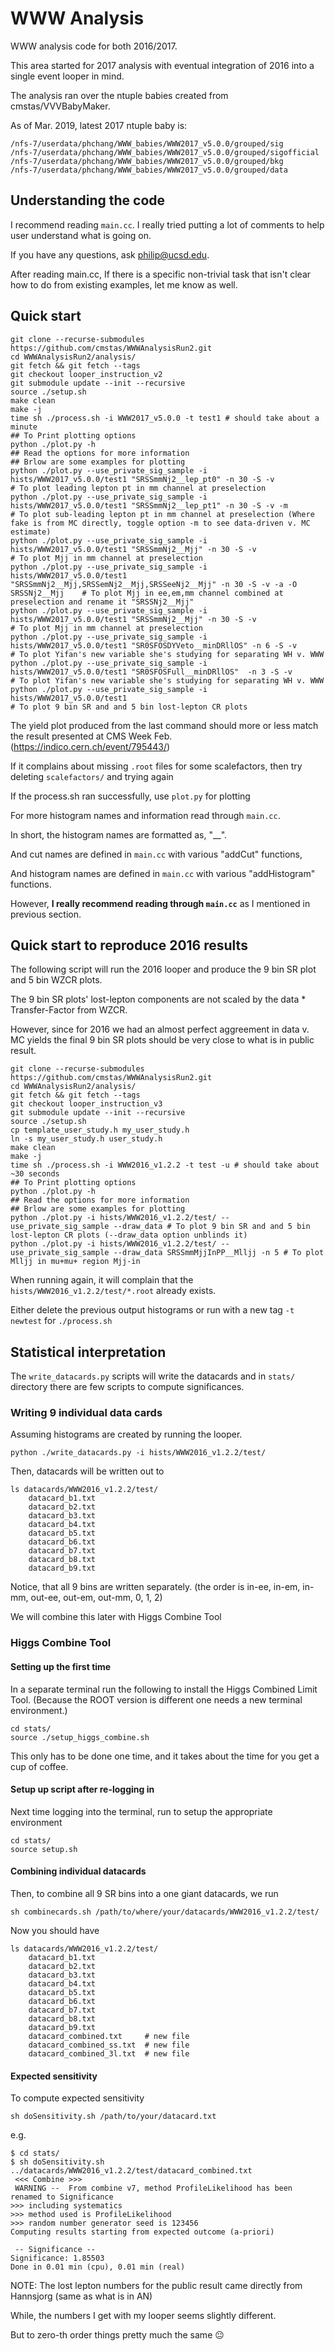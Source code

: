 # WWW Analysis

WWW analysis code for both 2016/2017.

This area started for 2017 analysis with eventual integration of 2016 into a single event looper in mind.

The analysis ran over the ntuple babies created from cmstas/VVVBabyMaker.

As of Mar. 2019, latest 2017 ntuple baby is:

    /nfs-7/userdata/phchang/WWW_babies/WWW2017_v5.0.0/grouped/sig
    /nfs-7/userdata/phchang/WWW_babies/WWW2017_v5.0.0/grouped/sigofficial
    /nfs-7/userdata/phchang/WWW_babies/WWW2017_v5.0.0/grouped/bkg
    /nfs-7/userdata/phchang/WWW_babies/WWW2017_v5.0.0/grouped/data

## Understanding the code

I recommend reading ```main.cc```. I really tried putting a lot of comments to help user understand what is going on.

If you have any questions, ask <philip@ucsd.edu>.

After reading main.cc, If there is a specific non-trivial task that isn't clear how to do from existing examples, let me know as well.

## Quick start

    git clone --recurse-submodules https://github.com/cmstas/WWWAnalysisRun2.git
    cd WWWAnalysisRun2/analysis/
    git fetch && git fetch --tags
    git checkout looper_instruction_v2
    git submodule update --init --recursive
    source ./setup.sh
    make clean
    make -j
    time sh ./process.sh -i WWW2017_v5.0.0 -t test1 # should take about a minute
    ## To Print plotting options
    python ./plot.py -h
    ## Read the options for more information
    ## Brlow are some examples for plotting
    python ./plot.py --use_private_sig_sample -i hists/WWW2017_v5.0.0/test1 "SRSSmmNj2__lep_pt0" -n 30 -S -v                                                 # To plot leading lepton pt in mm channel at preselection
    python ./plot.py --use_private_sig_sample -i hists/WWW2017_v5.0.0/test1 "SRSSmmNj2__lep_pt1" -n 30 -S -v -m                                              # To plot sub-leading lepton pt in mm channel at preselection (Where fake is from MC directly, toggle option -m to see data-driven v. MC estimate)
    python ./plot.py --use_private_sig_sample -i hists/WWW2017_v5.0.0/test1 "SRSSmmNj2__Mjj" -n 30 -S -v                                                     # To plot Mjj in mm channel at preselection
    python ./plot.py --use_private_sig_sample -i hists/WWW2017_v5.0.0/test1 "SRSSmmNj2__Mjj,SRSSemNj2__Mjj,SRSSeeNj2__Mjj" -n 30 -S -v -a -O SRSSNj2__Mjj    # To plot Mjj in ee,em,mm channel combined at preselection and rename it "SRSSNj2__Mjj"
    python ./plot.py --use_private_sig_sample -i hists/WWW2017_v5.0.0/test1 "SRSSmmNj2__Mjj" -n 30 -S -v                                                     # To plot Mjj in mm channel at preselection
    python ./plot.py --use_private_sig_sample -i hists/WWW2017_v5.0.0/test1 "SR0SFOSDYVeto__minDRllOS" -n 6 -S -v                                            # To plot Yifan's new variable she's studying for separating WH v. WWW
    python ./plot.py --use_private_sig_sample -i hists/WWW2017_v5.0.0/test1 "SR0SFOSFull__minDRllOS"  -n 3 -S -v                                             # To plot Yifan's new variable she's studying for separating WH v. WWW
    python ./plot.py --use_private_sig_sample -i hists/WWW2017_v5.0.0/test1                                                                                  # To plot 9 bin SR and and 5 bin lost-lepton CR plots

The yield plot produced from the last command should more or less match the result presented at CMS Week Feb. (https://indico.cern.ch/event/795443/)

If it complains about missing ```.root``` files for some scalefactors, then try deleting ```scalefactors/``` and trying again

If the process.sh ran successfully, use ```plot.py``` for plotting

For more histogram names and information read through ```main.cc```.

In short, the histogram names are formatted as, "<CutName>__<HistName>".

And cut names are defined in ```main.cc``` with various "addCut" functions, 

And histogram names are defined in ```main.cc``` with various "addHistogram" functions.

However, __I really recommend reading through ```main.cc```__ as I mentioned in previous section.


## Quick start to reproduce 2016 results

The following script will run the 2016 looper and produce the 9 bin SR plot and 5 bin WZCR plots.

The 9 bin SR plots' lost-lepton components are not scaled by the data * Transfer-Factor from WZCR.

However, since for 2016 we had an almost perfect aggreement in data v. MC yields the final 9 bin SR plots should be very close to what is in public result.

    git clone --recurse-submodules https://github.com/cmstas/WWWAnalysisRun2.git
    cd WWWAnalysisRun2/analysis/
    git fetch && git fetch --tags
    git checkout looper_instruction_v3
    git submodule update --init --recursive
    source ./setup.sh
    cp template_user_study.h my_user_study.h
    ln -s my_user_study.h user_study.h
    make clean
    make -j
    time sh ./process.sh -i WWW2016_v1.2.2 -t test -u # should take about ~30 seconds
    ## To Print plotting options
    python ./plot.py -h
    ## Read the options for more information
    ## Brlow are some examples for plotting
    python ./plot.py -i hists/WWW2016_v1.2.2/test/ --use_private_sig_sample --draw_data # To plot 9 bin SR and and 5 bin lost-lepton CR plots (--draw_data option unblinds it)
    python ./plot.py -i hists/WWW2016_v1.2.2/test/ --use_private_sig_sample --draw_data SRSSmmMjjInPP__Mlljj -n 5 # To plot Mlljj in mu+mu+ region Mjj-in

When running again, it will complain that the ```hists/WWW2016_v1.2.2/test/*.root``` already exists.

Either delete the previous output histograms or run with a new tag ```-t newtest``` for ```./process.sh```

## Statistical interpretation

The ```write_datacards.py``` scripts will write the datacards and in ```stats/``` directory there are few scripts to compute significances.

### Writing 9 individual data cards

Assuming histograms are created by running the looper.

    python ./write_datacards.py -i hists/WWW2016_v1.2.2/test/

Then, datacards will be written out to

    ls datacards/WWW2016_v1.2.2/test/
        datacard_b1.txt
        datacard_b2.txt
        datacard_b3.txt
        datacard_b4.txt
        datacard_b5.txt
        datacard_b6.txt
        datacard_b7.txt
        datacard_b8.txt
        datacard_b9.txt

Notice, that all 9 bins are written separately. (the order is in-ee, in-em, in-mm, out-ee, out-em, out-mm, 0, 1, 2)

We will combine this later with Higgs Combine Tool

### Higgs Combine Tool

#### Setting up the first time
In a separate terminal run the following to install the Higgs Combined Limit Tool. (Because the ROOT version is different one needs a new terminal environment.)

    cd stats/
    source ./setup_higgs_combine.sh

This only has to be done one time, and it takes about the time for you get a cup of coffee.

#### Setup up script after re-logging in

Next time logging into the terminal, run to setup the appropriate environment

    cd stats/
    source setup.sh    

#### Combining individual datacards

Then, to combine all 9 SR bins into a one giant datacards, we run

    sh combinecards.sh /path/to/where/your/datacards/WWW2016_v1.2.2/test/

Now you should have

    ls datacards/WWW2016_v1.2.2/test/
        datacard_b1.txt
        datacard_b2.txt
        datacard_b3.txt
        datacard_b4.txt
        datacard_b5.txt
        datacard_b6.txt
        datacard_b7.txt
        datacard_b8.txt
        datacard_b9.txt
        datacard_combined.txt     # new file
        datacard_combined_ss.txt  # new file
        datacard_combined_3l.txt  # new file

#### Expected sensitivity

To compute expected sensitivity

    sh doSensitivity.sh /path/to/your/datacard.txt

e.g.

    $ cd stats/
    $ sh doSensitivity.sh ../datacards/WWW2016_v1.2.2/test/datacard_combined.txt
     <<< Combine >>>
     WARNING --  From combine v7, method ProfileLikelihood has been renamed to Significance
    >>> including systematics
    >>> method used is ProfileLikelihood
    >>> random number generator seed is 123456
    Computing results starting from expected outcome (a-priori)
    
     -- Significance --
    Significance: 1.85503
    Done in 0.01 min (cpu), 0.01 min (real)


NOTE: The lost lepton numbers for the public result came directly from Hannsjorg (same as what is in AN)

While, the numbers I get with my looper seems slightly different.

But to zero-th order things pretty much the same :neutral_face:


